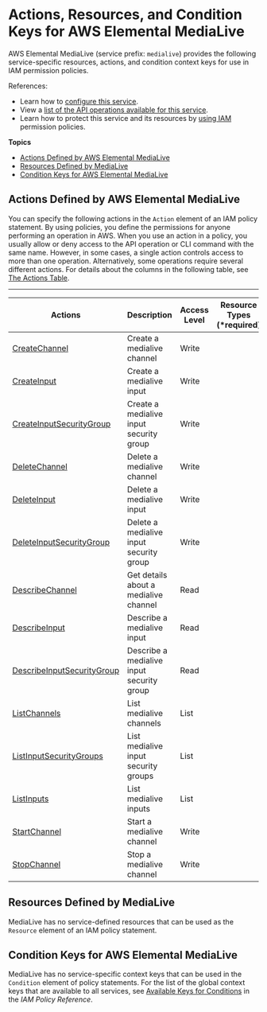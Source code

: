 # Actions, Resources, and Condition Keys for AWS Elemental MediaLive<a name="list_awselementalmedialive"></a>

AWS Elemental MediaLive \(service prefix: `medialive`\) provides the following service\-specific resources, actions, and condition context keys for use in IAM permission policies\.

References:
+ Learn how to [configure this service](http://docs.aws.amazon.com//medialive/latest/ug/)\.
+ View a [list of the API operations available for this service](http://docs.aws.amazon.com//medialive/latest/apireference/)\.
+ Learn how to protect this service and its resources by [using IAM](http://docs.aws.amazon.com//medialive/latest/ug/IAM_policies.html) permission policies\.

**Topics**
+ [Actions Defined by AWS Elemental MediaLive](#awselementalmedialive-actions-as-permissions)
+ [Resources Defined by MediaLive](#awselementalmedialive-resources-for-iam-policies)
+ [Condition Keys for AWS Elemental MediaLive](#awselementalmedialive-policy-keys)

## Actions Defined by AWS Elemental MediaLive<a name="awselementalmedialive-actions-as-permissions"></a>

You can specify the following actions in the `Action` element of an IAM policy statement\. By using policies, you define the permissions for anyone performing an operation in AWS\. When you use an action in a policy, you usually allow or deny access to the API operation or CLI command with the same name\. However, in some cases, a single action controls access to more than one operation\. Alternatively, some operations require several different actions\. For details about the columns in the following table, see [The Actions Table](reference_policies_actions-resources-contextkeys.md#actions_table)\.


****  

| Actions | Description | Access Level | Resource Types \(\*required\) | Condition Keys | Dependent Actions | 
| --- | --- | --- | --- | --- | --- | 
| [CreateChannel](http://docs.aws.amazon.com//medialive/latest/apireference/channels.html) | Create a medialive channel | Write |  |  |  | 
| [CreateInput](http://docs.aws.amazon.com//medialive/latest/apireference/inputs.html) | Create a medialive input | Write |  |  |  | 
| [CreateInputSecurityGroup](http://docs.aws.amazon.com//medialive/latest/apireference/inputsecuritygroups.html) | Create a medialive input security group | Write |  |  |  | 
| [DeleteChannel](http://docs.aws.amazon.com//medialive/latest/apireference/channels-channelid.html) | Delete a medialive channel | Write |  |  |  | 
| [DeleteInput](http://docs.aws.amazon.com//medialive/latest/apireference/inputs-inputid.html) | Delete a medialive input | Write |  |  |  | 
| [DeleteInputSecurityGroup](http://docs.aws.amazon.com//medialive/latest/apireference/inputsecuritygroups-inputsecuritygroupid.html) | Delete a medialive input security group | Write |  |  |  | 
| [DescribeChannel](http://docs.aws.amazon.com//medialive/latest/apireference/channels-channelid.html) | Get details about a medialive channel | Read |  |  |  | 
| [DescribeInput](http://docs.aws.amazon.com//medialive/latest/apireference/inputs-inputid.html) | Describe a medialive input | Read |  |  |  | 
| [DescribeInputSecurityGroup](http://docs.aws.amazon.com//medialive/latest/apireference/inputsecuritygroups-inputsecuritygroupid.html) | Describe a medialive input security group | Read |  |  |  | 
| [ListChannels](http://docs.aws.amazon.com//medialive/latest/apireference/channels.html) | List medialive channels | List |  |  |  | 
| [ListInputSecurityGroups](http://docs.aws.amazon.com//medialive/latest/apireference/inputsecuritygroups.html) | List medialive input security groups | List |  |  |  | 
| [ListInputs](http://docs.aws.amazon.com//medialive/latest/apireference/inputs.html) | List medialive inputs | List |  |  |  | 
| [StartChannel](http://docs.aws.amazon.com//medialive/latest/apireference/channels-channelid-start.html) | Start a medialive channel | Write |  |  |  | 
| [StopChannel](http://docs.aws.amazon.com//medialive/latest/apireference/channels-channelid-stop.html) | Stop a medialive channel | Write |  |  |  | 

## Resources Defined by MediaLive<a name="awselementalmedialive-resources-for-iam-policies"></a>

MediaLive has no service\-defined resources that can be used as the `Resource` element of an IAM policy statement\.

## Condition Keys for AWS Elemental MediaLive<a name="awselementalmedialive-policy-keys"></a>

MediaLive has no service\-specific context keys that can be used in the `Condition` element of policy statements\. For the list of the global context keys that are available to all services, see [Available Keys for Conditions](http://docs.aws.amazon.com/IAM/latest/UserGuide/reference_policies_condition-keys.html#AvailableKeys) in the *IAM Policy Reference*\.
